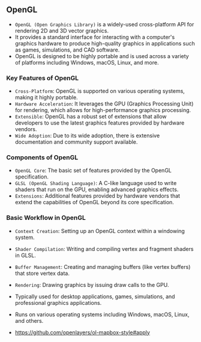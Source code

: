 ## OpenGL
- `OpenGL (Open Graphics Library)` is a widely-used cross-platform API for rendering 2D and 3D vector graphics. 
- It provides a standard interface for interacting with a computer's graphics hardware to produce high-quality graphics in applications such as games, simulations, and CAD software. 
- OpenGL is designed to be highly portable and is used across a variety of platforms including Windows, macOS, Linux, and more.

### Key Features of OpenGL
- `Cross-Platform`: OpenGL is supported on various operating systems, making it highly portable.
- `Hardware Acceleration`: It leverages the GPU (Graphics Processing Unit) for rendering, which allows for high-performance graphics processing.
- `Extensible`: OpenGL has a robust set of extensions that allow developers to use the latest graphics features provided by hardware vendors.
- `Wide Adoption`: Due to its wide adoption, there is extensive documentation and community support available.

### Components of OpenGL
- `OpenGL Core`: The basic set of features provided by the OpenGL specification.
- `GLSL (OpenGL Shading Language)`: A C-like language used to write shaders that run on the GPU, enabling advanced graphics effects.
- `Extensions`: Additional features provided by hardware vendors that extend the capabilities of OpenGL beyond its core specification.

### Basic Workflow in OpenGL
- `Context Creation`: Setting up an OpenGL context within a windowing system.
- `Shader Compilation`: Writing and compiling vertex and fragment shaders in GLSL.
- `Buffer Management`: Creating and managing buffers (like vertex buffers) that store vertex data.
- `Rendering`: Drawing graphics by issuing draw calls to the GPU.


- Typically used for desktop applications, games, simulations, and professional graphics applications.
- Runs on various operating systems including Windows, macOS, Linux, and others.


- https://github.com/openlayers/ol-mapbox-style#apply